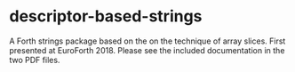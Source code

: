 # descriptor-based-strings
A Forth strings package based on the on the technique of array slices.  First presented at EuroForth 2018.  Please see the included documentation in the two PDF files.
